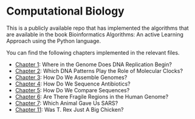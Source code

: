 # Computational Biology
This is a publicly available repo that has implemented the algorithms that are available in the book Bioinformatics 
Algorithms: An active Learning Approach using the Python language.

You can find the following chapters implemented in the relevant files.

* [Chapter 1](./dna_replication.py): Where in the Genome Does DNA Replication Begin?
* [Chapter 2](./dna_patterns.py): Which DNA Patterns Play the Role of Molecular Clocks?
* [Chapter 3](./genome_assembly.py): How Do We Assemble Genomes?
* [Chapter 4](./sequencing_antibiotics.py): How Do We Sequence Antibiotics?
* [Chapter 5](./compare_sequences.py):  How Do We Compare Sequences?
* [Chapter 6](./fragile_genome.py): Are There Fragile Regions in the Human Genome?
* [Chapter 7](./evolutionary_patterns.py): Which Animal Gave Us SARS?
* [Chapter 11](./peptide_sequence.py): Was T. Rex Just A Big Chicken?